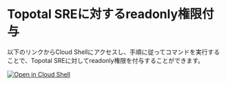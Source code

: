 # Topotal SREに対するreadonly権限付与

以下のリンクからCloud Shellにアクセスし、手順に従ってコマンドを実行することで、Topotal SREに対してreadonly権限を付与することができます。

[![Open in Cloud Shell](https://gstatic.com/cloudssh/images/open-btn.svg)](https://shell.cloud.google.com/cloudshell/editor?cloudshell_git_repo=https%3A%2F%2Fgithub.com%2Ftopotal%2Fsreaas-cloud-shell-tutorials&cloudshell_tutorial=grant-permissions-to-topotal-sre%2Fcloudshell-tutorial.md)
